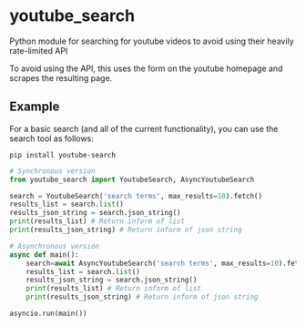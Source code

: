 # youtube_search

Python module for searching for youtube videos to avoid using their heavily rate-limited API

To avoid using the API, this uses the form on the youtube homepage and scrapes the resulting page.

## Example

For a basic search (and all of the current functionality), you can use the search tool as follows:

```pip install youtube-search```

```python
# Synchronous version
from youtube_search import YoutubeSearch, AsyncYoutubeSearch

search = YoutubeSearch('search terms', max_results=10).fetch()
results_list = search.list()
results_json_string = search.json_string()
print(results_list) # Return inform of list
print(results_json_string) # Return inform of json string

# Asynchronous version
async def main():
    search=await AsyncYoutubeSearch('search terms', max_results=10).fetch()
    results_list = search.list()
    results_json_string = search.json_string()
    print(results_list) # Return inform of list
    print(results_json_string) # Return inform of json string

asyncio.run(main())

```